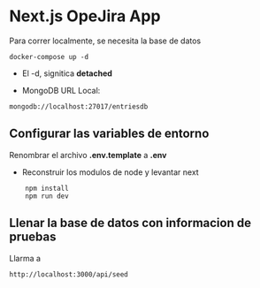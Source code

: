 # Next.js OpeJira App
Para correr localmente, se necesita la base de datos
```
docker-compose up -d
```
* El -d, signitica __detached__


* MongoDB URL Local:
```
mongodb://localhost:27017/entriesdb
```


## Configurar las variables de entorno
Renombrar el archivo __.env.template__ a __.env__

* Reconstruir los modulos de node y levantar next
```
    npm install
    npm run dev
```

## Llenar la base de datos con informacion de pruebas

Llarma a 
```
http://localhost:3000/api/seed
```